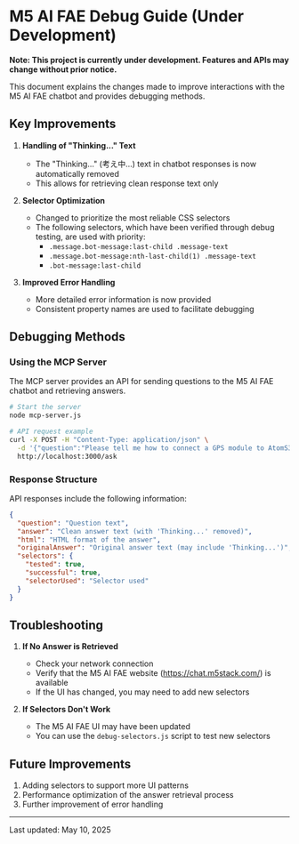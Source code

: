 # M5 AI FAE Debug Guide (Under Development)

**Note: This project is currently under development. Features and APIs may change without prior notice.**

This document explains the changes made to improve interactions with the M5 AI FAE chatbot and provides debugging methods.

## Key Improvements

1. **Handling of "Thinking..." Text**
   - The "Thinking..." (考え中...) text in chatbot responses is now automatically removed
   - This allows for retrieving clean response text only

2. **Selector Optimization**
   - Changed to prioritize the most reliable CSS selectors
   - The following selectors, which have been verified through debug testing, are used with priority:
     - `.message.bot-message:last-child .message-text`
     - `.message.bot-message:nth-last-child(1) .message-text`
     - `.bot-message:last-child`

3. **Improved Error Handling**
   - More detailed error information is now provided
   - Consistent property names are used to facilitate debugging

## Debugging Methods

### Using the MCP Server

The MCP server provides an API for sending questions to the M5 AI FAE chatbot and retrieving answers.

```bash
# Start the server
node mcp-server.js

# API request example
curl -X POST -H "Content-Type: application/json" \
  -d '{"question":"Please tell me how to connect a GPS module to AtomS3 Lite"}' \
  http://localhost:3000/ask
```

### Response Structure

API responses include the following information:

```json
{
  "question": "Question text",
  "answer": "Clean answer text (with 'Thinking...' removed)",
  "html": "HTML format of the answer",
  "originalAnswer": "Original answer text (may include 'Thinking...')",
  "selectors": {
    "tested": true,
    "successful": true,
    "selectorUsed": "Selector used"
  }
}
```

## Troubleshooting

1. **If No Answer is Retrieved**
   - Check your network connection
   - Verify that the M5 AI FAE website (https://chat.m5stack.com/) is available
   - If the UI has changed, you may need to add new selectors

2. **If Selectors Don't Work**
   - The M5 AI FAE UI may have been updated
   - You can use the `debug-selectors.js` script to test new selectors

## Future Improvements

1. Adding selectors to support more UI patterns
2. Performance optimization of the answer retrieval process
3. Further improvement of error handling

---

Last updated: May 10, 2025
